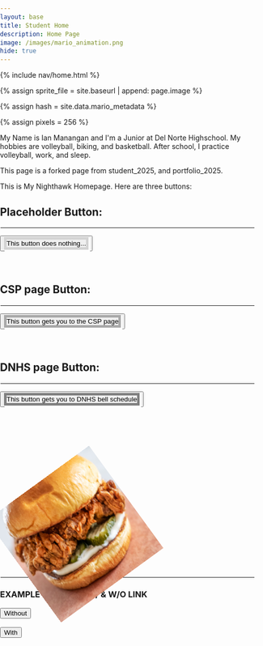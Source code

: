 ```yaml
---
layout: base
title: Student Home 
description: Home Page
image: /images/mario_animation.png
hide: true
---
```



<!-- Liquid:  statements -->

<!-- Include submenu from _includes to top of pages -->
{% include nav/home.html %}
<!--- Concatenation of site URL to frontmatter image  --->
{% assign sprite_file = site.baseurl | append: page.image %}
<!--- Has is a list variable containing mario metadata for sprite --->
{% assign hash = site.data.mario_metadata %}  
<!--- Size width/height of Sprit images --->
{% assign pixels = 256 %}

<!--- HTML for page contains <p> tag named "Mario" and class properties for a "sprite"  -->

<p id="mario" class="sprite"></p>
  
<!--- Embedded Cascading Style Sheet (CSS) rules, 
        define how HTML elements look 
--->
<style>
  body, html {
    margin: 0;
    padding: 0;
    overflow: auto; /* Prevent scrollbars */
  }

  .sprite {
    height: 256px;
    width: 256px;
    background-image: url('{{sprite_file}}');
    background-repeat: no-repeat;
    position: fixed; /* So Mario can move around */
    bottom: 0; /* Start on the "ground" */
  }

  #mario {
    background-position: calc({{mario_metadata["Walk"].col}} * {{pixels}} * -1px) 
                         calc({{mario_metadata["Walk"].row}} * {{pixels}} * -1px);
  }
</style>

<script>
  var mario_metadata = {}; 
  {% for key in hash %}  
  var mario_key = "{{key | first}}";
  var values = {};
  values["row"] = {{key.row}};
  values["col"] = {{key.col}};
  values["frames"] = {{key.frames}};
  mario_metadata[mario_key] = values;
  {% endfor %}

  class Mario {
    constructor(meta_data) {
      this.tID = null;
      this.positionX = 0;
      this.positionY = 0; // Track vertical position for jumping
      this.isJumping = false; // Prevent multiple jumps
      this.isFacingRight = true; // Track Mario's direction
      this.currentSpeed = 0;
      this.marioElement = document.getElementById("mario");
      this.pixels = {{pixels}};
      this.interval = 100;
      this.obj = meta_data;
      this.gravity = 10; // gravity value for jumping
      this.jumpHeight = 150; // height of the jump
      this.jumpSpeed = 10; // speed of the jump
      this.marioElement.style.position = "absolute";
      this.marioElement.style.bottom = "0px"; // Start at the bottom (ground level)
    }

    animate(obj, speed) {
      let frame = 0;
      const row = obj.row * this.pixels;
      this.currentSpeed = speed;

      const animateStep = () => {
        const col = (frame + obj.col) * this.pixels;
        this.marioElement.style.backgroundPosition = `-${col}px -${row}px`;

        // Flip Mario's sprite when moving left
        if (this.currentSpeed < 0) {
          this.marioElement.style.transform = "scaleX(-1)"; // Flip horizontally
        } else {
          this.marioElement.style.transform = "scaleX(1)"; // Normal orientation when moving right
        }

        // Update position based on current speed
        this.positionX += this.currentSpeed;

        // Ensure Mario stays within the viewport
        const viewportWidth = window.innerWidth;
        if (this.positionX > viewportWidth - this.pixels) {
          this.positionX = viewportWidth - this.pixels; // Stop at the right edge
        } else if (this.positionX < 0) {
          this.positionX = 0; // Stop at the left edge
        }

        // Apply the positionX to Mario's style
        this.marioElement.style.left = `${this.positionX}px`;

        frame = (frame + 1) % obj.frames;
        this.tID = requestAnimationFrame(animateStep);
      };

      this.tID = requestAnimationFrame(animateStep);
    }

    startWalking() {
      this.stopAnimate();
      this.animate(this.obj["Walk"], 3);
    }

    startRunning() {
      this.stopAnimate();
      this.animate(this.obj["Run1"], 6);
    }

    startJumping() {
      if (!this.isJumping) {
        this.isJumping = true;
        let jumpInterval = setInterval(() => {
          if (this.positionY < this.jumpHeight) {
            this.positionY += this.jumpSpeed;
            this.marioElement.style.bottom = `${this.positionY}px`;
          } else {
            clearInterval(jumpInterval);
            let fallInterval = setInterval(() => {
              if (this.positionY > 0) {
                this.positionY -= this.gravity;
                this.marioElement.style.bottom = `${this.positionY}px`;
              } else {
                clearInterval(fallInterval);
                this.positionY = 0;
                this.marioElement.style.bottom = `0px`; // Reset to ground level
                this.isJumping = false; // Allow jumping again
              }
            }, 20);
          }
        }, 20);
      }
    }

    stopAnimate() {
      if (this.tID) {
        cancelAnimationFrame(this.tID);
        this.tID = null;
      }
      this.marioElement.style.backgroundPosition = `-${mario_metadata["Walk"].col * this.pixels}px -${mario_metadata["Walk"].row * this.pixels}px`;
    }
  }

  const mario = new Mario(mario_metadata);

  window.addEventListener("keydown", (event) => {
    if (event.key === "ArrowRight") {
      event.preventDefault();
      mario.currentSpeed = 3; // Walk right
      mario.startWalking();
    } else if (event.key === "ArrowLeft") {
      event.preventDefault();
      mario.currentSpeed = -3; // Walk left
      mario.startWalking();
    } else if (event.key === "ArrowUp") {
      event.preventDefault();
      mario.startJumping(); // Jump
    }
  });

  window.addEventListener("keyup", (event) => {
    if (event.key === "ArrowRight" || event.key === "ArrowLeft") {
      mario.stopAnimate();
    }
  });

  window.addEventListener("touchstart", (event) => {
    event.preventDefault();
    if (event.touches[0].clientX > window.innerWidth / 2) {
      mario.currentSpeed = 3; // Walk right
      mario.startWalking();
    } else {
      mario.currentSpeed = -3; // Walk left
      mario.startWalking();
    }
  });

  window.addEventListener("blur", () => {
    mario.stopAnimate();
  });

  window.addEventListener("touchend", (event) => {
    mario.stopAnimate();
  });

  document.addEventListener("DOMContentLoaded", () => {
    const scale = Math.min(window.devicePixelRatio, 2);
    const sprite = document.querySelector(".sprite");
    sprite.style.transform = `scale(${0.2 * scale})`;
    mario.startResting();
  });
</script>

My Name is Ian Manangan and I'm a Junior at Del Norte Highschool. My hobbies are volleyball, biking, and basketball. After school, I practice volleyball, work, and sleep.

This page is a forked page from student_2025, and portfolio_2025.

This is My Nighthawk Homepage. Here are three buttons:
<style>
  hr {
    border-width: thin;
    border-style: solid;
    border-color: white;
  }
  .Border_1 {
    border-style: solid;
    border-color: lightgray;
    box-shadow: 2px 2px 0px 1px white;
    border-width: thick;
  }
  .Border_2 {
    border-style: solid;
    border-color: darkgray;
    box-shadow: 2px 2px 0px 1px white;
    border-width: thick;
  }
  .Border_3 {
    border-style: solid;
    border-color: gray;
    box-shadow: 2px 2px 0px 1px white;
    border-width: thick;
  }
  .chicken_sandwich {
    -webkit-animation: spin 1s linear infinite;
    animation: spin 1s linear infinite;
  }

  @-webkit-keyframes spin {
    0% { -webkit-transform: rotate(0deg); }
    100% { -webkit-transform: rotate(360deg); }
  }

  @keyframes spin {
    0% { transform: rotate(0deg); }
    100% { transform: rotate(360deg); }
  }
</style>
<html>
  <body>
    <h2> Placeholder Button: </h2>
    <hr>
    <button id="Chicken"><div class = "Border_1"> This button does nothing...</div></button>
      <br><br><br>
    <h2> CSP page Button: </h2>
    <hr>
    <a href = "navigation/section/csp"><button id="chicken1"><div class = "Border_2"> This button gets you to the CSP page</div></button></a>
      <br><br><br>
    <h2> DNHS page Button: </h2>
    <hr>
    <a href = "https://delnorte.powayusd.com/apps/bell_schedules/"><button id="chicken2"><div class = "Border_3"> This button gets you to DNHS bell schedule</div></button></a>
      <br><br><br><br>
    <div class ="chicken_sandwich"><img src = "images/Chicken_Sandwich.png" alt= "Logo img" width="250" height="250"></div>
      <br><hr>
    <h3> EXAMPLE BUTTONS: W/ & W/O LINK </h3>
    <button id = "x">Without</button>
    <br><br>
    <a href="about:blank"><button id = "x">With</button></a>
  </body>
</html>
